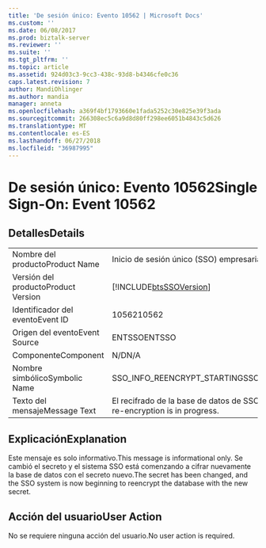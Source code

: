 ```yaml
---
title: 'De sesión único: Evento 10562 | Microsoft Docs'
ms.custom: ''
ms.date: 06/08/2017
ms.prod: biztalk-server
ms.reviewer: ''
ms.suite: ''
ms.tgt_pltfrm: ''
ms.topic: article
ms.assetid: 924d03c3-9cc3-438c-93d8-b4346cfe0c36
caps.latest.revision: 7
author: MandiOhlinger
ms.author: mandia
manager: anneta
ms.openlocfilehash: a369f4bf1793660e1fada5252c30e825e39f3ada
ms.sourcegitcommit: 266308ec5c6a9d8d80ff298ee6051b4843c5d626
ms.translationtype: MT
ms.contentlocale: es-ES
ms.lasthandoff: 06/27/2018
ms.locfileid: "36987995"
---
```

# <a name="single-sign-on-event-10562"></a><span data-ttu-id="5f936-102">De sesión único: Evento 10562</span><span class="sxs-lookup"><span data-stu-id="5f936-102">Single Sign-On: Event 10562</span></span>
## <a name="details"></a><span data-ttu-id="5f936-103">Detalles</span><span class="sxs-lookup"><span data-stu-id="5f936-103">Details</span></span>  
  
|                 |                                                            |
|-----------------|------------------------------------------------------------|
|  <span data-ttu-id="5f936-104">Nombre del producto</span><span class="sxs-lookup"><span data-stu-id="5f936-104">Product Name</span></span>   |                 <span data-ttu-id="5f936-105">Inicio de sesión único (SSO) empresarial</span><span class="sxs-lookup"><span data-stu-id="5f936-105">Enterprise Single Sign-On</span></span>                  |
| <span data-ttu-id="5f936-106">Versión del producto</span><span class="sxs-lookup"><span data-stu-id="5f936-106">Product Version</span></span> | [!INCLUDE[btsSSOVersion](../includes/btsssoversion-md.md)] |
|    <span data-ttu-id="5f936-107">Identificador del evento</span><span class="sxs-lookup"><span data-stu-id="5f936-107">Event ID</span></span>     |                           <span data-ttu-id="5f936-108">10562</span><span class="sxs-lookup"><span data-stu-id="5f936-108">10562</span></span>                            |
|  <span data-ttu-id="5f936-109">Origen del evento</span><span class="sxs-lookup"><span data-stu-id="5f936-109">Event Source</span></span>   |                           <span data-ttu-id="5f936-110">ENTSSO</span><span class="sxs-lookup"><span data-stu-id="5f936-110">ENTSSO</span></span>                           |
|    <span data-ttu-id="5f936-111">Componente</span><span class="sxs-lookup"><span data-stu-id="5f936-111">Component</span></span>    |                            <span data-ttu-id="5f936-112">N/D</span><span class="sxs-lookup"><span data-stu-id="5f936-112">N/A</span></span>                             |
|  <span data-ttu-id="5f936-113">Nombre simbólico</span><span class="sxs-lookup"><span data-stu-id="5f936-113">Symbolic Name</span></span>  |                <span data-ttu-id="5f936-114">SSO_INFO_REENCRYPT_STARTING</span><span class="sxs-lookup"><span data-stu-id="5f936-114">SSO_INFO_REENCRYPT_STARTING</span></span>                 |
|  <span data-ttu-id="5f936-115">Texto del mensaje</span><span class="sxs-lookup"><span data-stu-id="5f936-115">Message Text</span></span>   |         <span data-ttu-id="5f936-116">El recifrado de la base de datos de SSO está en curso.</span><span class="sxs-lookup"><span data-stu-id="5f936-116">SSO database re-encryption is in progress.</span></span>         |
  
## <a name="explanation"></a><span data-ttu-id="5f936-117">Explicación</span><span class="sxs-lookup"><span data-stu-id="5f936-117">Explanation</span></span>  
 <span data-ttu-id="5f936-118">Este mensaje es solo informativo.</span><span class="sxs-lookup"><span data-stu-id="5f936-118">This message is informational only.</span></span> <span data-ttu-id="5f936-119">Se cambió el secreto y el sistema SSO está comenzando a cifrar nuevamente la base de datos con el secreto nuevo.</span><span class="sxs-lookup"><span data-stu-id="5f936-119">The secret has been changed, and the SSO system is now beginning to reencrypt the database with the new secret.</span></span>  
  
## <a name="user-action"></a><span data-ttu-id="5f936-120">Acción del usuario</span><span class="sxs-lookup"><span data-stu-id="5f936-120">User Action</span></span>  
 <span data-ttu-id="5f936-121">No se requiere ninguna acción del usuario.</span><span class="sxs-lookup"><span data-stu-id="5f936-121">No user action is required.</span></span>